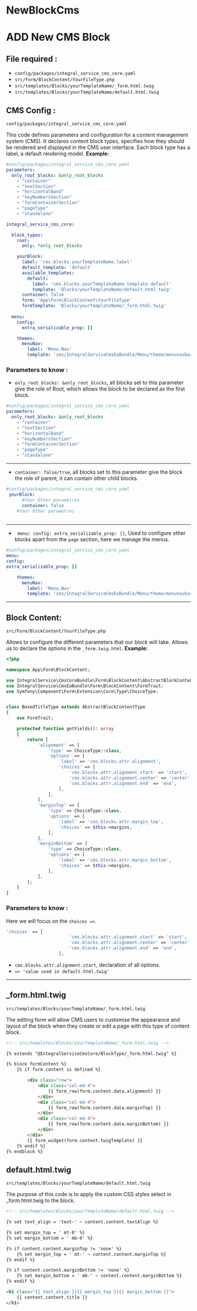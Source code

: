 # NewBlockCms

# ADD New CMS Block

## File required :

- `config/packages/integral_service_cms_core.yaml`
- `src/Form/BlockContent/YourFileType.php`
- `src/templates/Blocks/yourTemplateName/_form.html.twig`
- `src/templates/Blocks/yourTemplateName/default.html.twig`

## CMS Config :

`config/packages/integral_service_cms_core.yaml`

This code defines parameters and configuration for a content management system (CMS).
It declares content block types, specifies how they should be rendered
and displayed in the CMS user interface.
Each block type has a label, a default rendering model.
**Example:**

``` yaml
#config/packages/integral_service_cms_core.yaml
parameters:
  only_root_blocks: &only_root_blocks
    - "container"
    - "textSection"
    - "horizontalBand"
    - "keyNumbersSection"
    - "formContainerSection"
    - "pageType"
    - "standalone"

integral_service_cms_core:

  block_types:
    root:
      only: *only_root_blocks

    yourBlock:
      label: 'cms.blocks.yourTemplateName.label'
      default_template: 'default'
      available_templates:
        default:
          label: 'cms.blocks.yourTemplateName.template.default'
          template: 'Blocks/yourTemplateName/default.html.twig'
      container: false
      form: 'App\Form\BlockContent\YourFileType'
      formTemplate: 'Blocks/yourTemplateName/_form.html.twig'
      
  menu:
    config:
      extra_serializable_prop: []

    themes:
      menuNav:
        label: 'Menu.Nav'
        template: 'cms/IntegralServiceCmsEaBundle/Menu/theme/menunavbar.html.twig'
```

### Parameters to know :

- `only_root_blocks: &only_root_blocks`,  all blocks set to this parameter give the role of Root, which allows the block to be declared as the first block.
``` yaml
#config/packages/integral_service_cms_core.yaml
parameters:
  only_root_blocks: &only_root_blocks
    - "container"
    - "textSection"
    - "horizontalBand"
    - "keyNumbersSection"
    - "formContainerSection"
    - "pageType"
    - "standalone"
```
_________________

- `container: false/true`, all blocks set to this parameter give the block the role of parent, it can contain other child blocks.
```yaml
#config/packages/integral_service_cms_core.yaml
 yourBlock:
      #Your Other parametres
      container: false
    #Your Other parametres
    
```

_________________

- ` menu: config: extra_serializable_prop: []`, Used to configure other blocks apart from the `page` section, here we manage the menus.

``` yaml
#config/packages/integral_service_cms_core.yaml
menu:
config:
extra_serializable_prop: []

    themes:
      menuNav:
        label: 'Menu.Nav'
        template: 'cms/IntegralServiceCmsEaBundle/Menu/theme/menunavbar.html.twig'
```

_________________

## Block Content:

`src/Form/BlockContent/YourFileType.php`

Allows to configure the different parameters that our block will take. Allows us to declare the options in the `_form.twig.html`. 
**Example:**

```php
<?php

namespace App\Form\BlockContent;

use IntegralService\CmsCoreBundle\Form\BlockContent\AbstractBlockContentType;
use IntegralService\CmsEaBundle\Form\BlockContent\FormTrait;
use Symfony\Component\Form\Extension\Core\Type\ChoiceType;


class BoxedTitleType extends AbstractBlockContentType
{
    use FormTrait;

    protected function getFields(): array
    {
        return [
            'alignment' => [
                'type' => ChoiceType::class,
                'options' => [
                    'label' => 'cms.blocks.attr.alignment',
                    'choices' => [
                        'cms.blocks.attr.alignment.start' => 'start',
                        'cms.blocks.attr.alignment.center' => 'center',
                        'cms.blocks.attr.alignment.end' => 'end',
                    ],
                ],
            ],
            'marginTop' => [
                'type' => ChoiceType::class,
                'options' => [
                    'label' => 'cms.blocks.attr.margin_top',
                    'choices' => $this->margins,
                ],
            ],
            'marginBottom' => [
                'type' => ChoiceType::class,
                'options' => [
                    'label' => 'cms.blocks.attr.margin_bottom',
                    'choices' => $this->margins,
                ],
            ],
        ];
    }
}

```

### Parameters to know :

Here we will focus on the `choices =>`.

```php
'choices' => [
                        'cms.blocks.attr.alignment.start' => 'start',
                        'cms.blocks.attr.alignment.center' => 'center',
                        'cms.blocks.attr.alignment.end' => 'end',
                    ],
```

- `cms.blocks.attr.alignment.start`, declaration of all options.
- `=> 'value used in default.html.twig'`

_________________

## _form.html.twig

`src/templates/Blocks/yourTemplateName/_form.html.twig`

The editing form will allow CMS users to customise the appearance and layout of
the block when they create or edit a page with this type of content block.

```html
<!-- src/templates/Blocks/yourTemplateName/_form.html.twig -->

{% extends "@IntegralServiceCmsCore/BlockType/_form.html.twig" %}

{% block formContent %}
    {% if form.content is defined %}

        <div class="row">
            <div class="col-md-4">
                {{ form_row(form.content.data.alignment) }}
            </div>
            <div class="col-md-4">
                {{ form_row(form.content.data.marginTop) }}
            </div>
            <div class="col-md-4">
                {{ form_row(form.content.data.marginBottom) }}
            </div>
        </div>
        {{ form_widget(form.content.twigTemplate) }}
    {% endif %}
{% endblock %}
```

## default.html.twig

`src/templates/Blocks/yourTemplateName/default.html.twig`

The purpose of this code is to apply the custom CSS styles select in
_form.html.twig to the block.

```html
<!-- src/templates/Blocks/yourTemplateName/default.html.twig -->

{% set text_align = 'text-' ~ content.content.textAlign %}

{% set margin_top = ' mt-0' %}
{% set margin_bottom = ' mb-0' %}

{% if content.content.marginTop != 'none' %}
    {% set margin_top = ' mt-' ~ content.content.marginTop %}
{% endif %}

{% if content.content.marginBottom != 'none' %}
    {% set margin_bottom = ' mb-' ~ content.content.marginBottom %}
{% endif %}

<h1 class="{{ text_align }}{{ margin_top }}{{ margin_bottom }}">
    {{ content.content.title }}
</h1>
```
